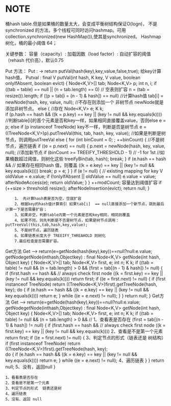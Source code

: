 # NOTE
桶hash table.但是如果桶的数量太大，会变成平衡树结构保证O(logn)，
不是synchronized 的方法，多个线程可同时访问hashmap。可用collection.synchronized(new HashMap()),使其是synchronized。
Hashmap 树化，桶的最小阈值 64；

关键参数：
	容量（capacity）:
	加载因数（load factor）: 自动扩容的阈值（rehash 代价高），默认0.75
	
Put 方法：
 Put : -> return putVal(hash(key),key,value,false,true);  给key计算hash值，
	Putval :
		final V putVal(int hash, K key, V value, boolean onlyIfAbsent,
		                   boolean evict) {
		        Node<K,V>[] tab; Node<K,V> p; int n, i;
		        if ((tab = table) == null || (n = tab.length) == 0)   // 空表则扩容
		            n = (tab = resize()).length;
		        if ((p = tab[i = (n - 1) & hash]) == null)      //计算hash值
		            tab[i] = newNode(hash, key, value, null);   //不存在则添加一个 非树节点  newNode就是添加非树节点。
		        else {                                                               //存在
		            Node<K,V> e; K k;                                                
			   if (p.hash == hash &&
		                ((k = p.key) == key || (key != null && key.equals(k))))    //判断table[i]的首个元素是否和key一样，如果相同直接覆盖value，否则else
		                e = p;
		            else if (p instanceof TreeNode)    key不一样，判断是否是树节点
		                e = ((TreeNode<K,V>)p).putTreeVal(this, tab, hash, key, value);   //如果是判断是树节点，则调用putTreeVal
		            else {
		                for (int binCount = 0; ; ++binCount) {       //不是树节点，遍历链表
		                    if ((e = p.next) == null) {
		                        p.next = newNode(hash, key, value, null);     //添加新节点
		                        if (binCount >= TREEIFY_THRESHOLD - 1) // -1 for 1st    //如果桶数超过阈值，则树化这些
		                            treeifyBin(tab, hash);
		                        break;
		                    }
		                    if (e.hash == hash &&   //  如果存在相同hash 值，则覆盖
		                        ((k = e.key) == key || (key != null && key.equals(k))))
		                        break;
		                    p = e;
		                }
		            }
		            if (e != null) { // existing mapping for key
		                V oldValue = e.value;
		                if (!onlyIfAbsent || oldValue == null)
		                    e.value = value;
		                afterNodeAccess(e);
		                return oldValue;
		            }
		        }
		        ++modCount;   容量达到阈值扩容
		        if (++size > threshold)
		            resize();
		        afterNodeInsertion(evict);
		        return null;
		    }
		
		1、 先计算hash表是否为空，空就扩容
		2、根据key的hash值计算索引 如果tab[i]  == null直接添加一个新节点，跳到最后计算一下是否需要扩容；
		3、如果非空，判断table内第一个元素是否和key相同，相同则覆盖
		4、如果不同，则先判断是不否是树节点，如果是树节点调用：putTreeVal(this,tab,hash,key,value);
		5、不是树节点，遍历链表
		6、如果链表长度大于 TREEIFY_THREAHOLD 则树化
		7.最后检查是否需要扩容。
	
Get方法
Get --> return(e=getNode(hash(key),key))==null?null:e.value;
	getNodegetNode(inthash,Objectkey) :
		final Node<K,V> getNode(int hash, Object key) {
		        Node<K,V>[] tab; Node<K,V> first, e; int n; K k;
		        if ((tab = table) != null && (n = tab.length) > 0 &&
		            (first = tab[(n - 1) & hash]) != null) {
		            if (first.hash == hash && // always check first node
		                ((k = first.key) == key || (key != null && key.equals(k))))
		                return first;
		            if ((e = first.next) != null) {
		                if (first instanceof TreeNode)
		                    return ((TreeNode<K,V>)first).getTreeNode(hash, key);
		                do {
		                    if (e.hash == hash &&
		                        ((k = e.key) == key || (key != null && key.equals(k))))
		                        return e;
		                } while ((e = e.next) != null);
		            }
		        }
		        return null;
    }
Get方法
Get --> return(e=getNode(hash(key),key))==null?null:e.value;
	getNodegetNode(inthash,Objectkey) :
		final Node<K,V> getNode(int hash, Object key) {
		        Node<K,V>[] tab; Node<K,V> first, e; int n; K k;
		        if ((tab = table) != null && (n = tab.length) > 0 &&         // 1、查看表是否存在
		            (first = tab[(n - 1) & hash]) != null) {
		            if (first.hash == hash && // always check first node
		                ((k = first.key) == key || (key != null && key.equals(k))))     2、查看是不是第一个元素
		                return first;
		            if ((e = first.next) != null) {                                                  3、判定节点的形式（链表还是 树结构）
		                if (first instanceof TreeNode)
		                    return ((TreeNode<K,V>)first).getTreeNode(hash, key);  
		                do {
		                    if (e.hash == hash &&
		                        ((k = e.key) == key || (key != null && key.equals(k))))
		                        return e;
		                } while ((e = e.next) != null);                       4、遍历链表
		            }
		        } 
		        return null;                              5、没有，返回null
		    }

	1、看看表是否存在
	2、查看是不是第一个元素
	3、判定节点的形式  链表还是树
	4、遍历链表 
	5、没有、返回 null


  


